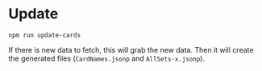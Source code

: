 # Update

`npm run update-cards`

If there is new data to fetch, this will grab the new data.  Then it will create the generated files (`CardNames.jsonp` and `AllSets-x.jsonp`).
